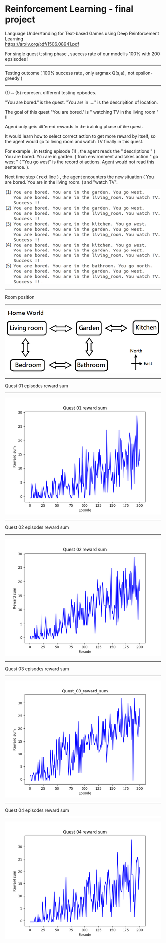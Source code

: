 # Reinforcement Learning - final project



Language Understanding for Text-based Games using Deep Reinforcement Learning  
https://arxiv.org/pdf/1506.08941.pdf

For single quest testing phase , success rate of our model is 100% with 200 epsisodes !

---

Testing outcome ( 100% success rate , only argmax Q(s,a) , not epsilon-greedy )

---

(1) ~ (5) represent different testing episodes.

"You are bored." is the quest. "You are in ...." is the descripition of location.

The goal of this quest "You are bored." is " watching TV in the living room " !!

Agent only gets different rewards in the training phase of the quest.

It would learn how to select correct action to get more reward by itself, so the agent would go to living room and watch TV finally in this quest.

For example , in testing episode (1) , the agent reads the " descriptions " ( You are bored. You are in garden. ) from environment and takes action " go west " ( "You go west" is the record of actions. Agent would not read this sentence. ).

Next time step ( next line ) , the agent encounters the new situation ( You are bored. You are in the living room. ) and "watch TV".



![alt text](https://github.com/wei-lin-liao/Deep-Reinforcement-Learning/blob/master/Language-Understanding-by-Text-Game/images/Quest-01.png)

---

Room position

---

![alt text](https://github.com/wei-lin-liao/Deep-Reinforcement-Learning/blob/master/Language-Understanding-by-Text-Game/images/Home%20world.png)

---

Quest 01 episodes reward sum

---

![alt text](https://github.com/wei-lin-liao/Deep-Reinforcement-Learning/blob/master/Language-Understanding-by-Text-Game/images/Quest_01_reward_sum.png)

---

Quest 02 episodes reward sum

---

![alt text](https://github.com/wei-lin-liao/Deep-Reinforcement-Learning/blob/master/Language-Understanding-by-Text-Game/images/Quest_02_reward_sum.png)

---

Quest 03 episodes reward sum

---

![alt text](https://github.com/wei-lin-liao/Deep-Reinforcement-Learning/blob/master/Language-Understanding-by-Text-Game/images/Quest_03_reward_sum.png)

---

Quest 04 episodes reward sum

---

![alt text](https://github.com/wei-lin-liao/Deep-Reinforcement-Learning/blob/master/Language-Understanding-by-Text-Game/images/Quest_04_reward_sum.png)


